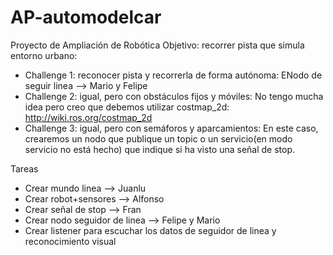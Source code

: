 # AP-automodelcar
Proyecto de Ampliación de Robótica
Objetivo: recorrer pista que simula entorno urbano:
* Challenge 1: reconocer pista y recorrerla de forma autónoma:
  ENodo de seguir linea --> Mario y Felipe
 * Challenge 2: igual, pero con obstáculos fijos y móviles:
  No tengo mucha idea pero creo que debemos utilizar costmap_2d:
  http://wiki.ros.org/costmap_2d
* Challenge 3: igual, pero con semáforos y aparcamientos:
  En este caso, crearemos un nodo que publique un topic o un servicio(en modo servicio no está hecho) que indique si ha visto una señal de stop. 

Tareas
* Crear mundo linea --> Juanlu
* Crear robot+sensores --> Alfonso
* Crear señal de stop --> Fran
* Crear nodo seguidor de linea --> Felipe y Mario
* Crear listener para escuchar los datos de seguidor de linea y reconocimiento visual
